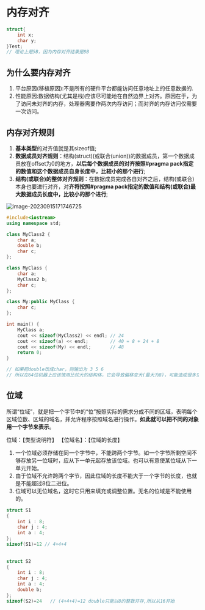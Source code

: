 # 内存对齐

```c++
struct{
    int x;
    char y;
}Test;
// 理论上是5B，因为内存对齐结果是8B
```



## 为什么要内存对齐

1. 平台原因(移植原因):不是所有的硬件平台都能访问任意地址上的任意数据的.
2. 性能原因:数据结构(尤其是栈)应该尽可能地在自然边界上对齐。原因在于，为了访问未对齐的内存，处理器需要作两次内存访问；而对齐的内存访问仅需要一次访问。



## 内存对齐规则

1. **基本类型**的对齐值就是其sizeof值;
2. **数据成员对齐规则**：结构(struct)(或联合(union))的数据成员，第一个数据成员放在offset为0的地方，**以后每个数据成员的对齐按照#pragma pack指定的数值和这个数据成员自身长度中，比较小的那个进行**;
3. **结构(或联合)的整体对齐规则**：在数据成员完成各自对齐之后，结构(或联合)本身也要进行对齐，对**齐将按照#pragma pack指定的数值和结构(或联合)最大数据成员长度中，比较小的那个进行**;

![image-20230915171746725](C:\Users\17862\Desktop\MyGitHub\cplusplus\assets\image-20230915171746725.png)

```c++
#include<iostream>
using namespace std;

class MyClass2 {
	char a;
	double b;
	char c;
};

class MyClass {
	char a;
	MyClass2 b;
	char c;
};

class My:public MyClass {
	char c;
};

int main() {
	MyClass a;
	cout << sizeof(MyClass2) << endl; // 24
	cout << sizeof(a) << endl;        // 40 = 8 + 24 + 8
	cout << sizeof(My) << endl;       // 48
	return 0;
}

// 如果把double改成char，则输出为 3 5 6
// 所以在64位机器上应该慎用比较大的结构体，它会导致偏移变大(最大为8)，可能造成很多空隙
```





## 位域

所谓“位域”，就是把一个字节中的“位”按照实际的需求分成不同的区域，表明每个区域位数、区域的域名，并允许程序按照域名进行操作。**如此就可以把不同的对象用一个字节来表示**。

位域：【类型说明符】 【位域名】：【位域的长度】

1. 一个位域必须存储在同一个字节中，不能跨两个字节。如一个字节所剩空间不够存放另一位域时，应从下一单元起存放该位域。也可以有意使某位域从下一单元开始。
2. 由于位域不允许跨两个字节，因此位域的长度不能大于一个字节的长度，也就是不能超过8位二进位。
3. 位域可以无位域名，这时它只用来填充或调整位置。无名的位域是不能使用的。

```c++
struct S1
{
    int i : 8;
    char j : 4;
    int a : 4;
};
sizeof(S1)=12 // 4+4+4
    
    
struct S2
{
    int i : 8;
    char j : 4;
    int a : 4;
    double b;
};
sizeof(S2)=24   // (4+4+4)=12 double只能以8的整数开存,所以从16开始
```








































